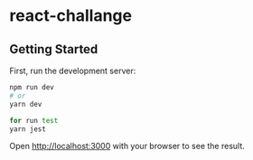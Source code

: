 # react-challange


## Getting Started

First, run the development server:

```bash
npm run dev
# or
yarn dev

for run test
yarn jest
```

Open [http://localhost:3000](http://localhost:3000) with your browser to see the result.
